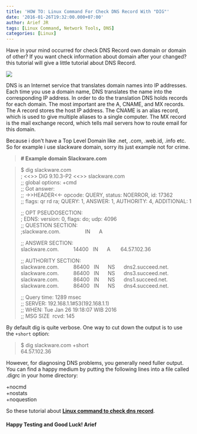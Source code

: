 ```yaml
---
title: 'HOW TO: Linux Command For Check DNS Record With "DIG"'
date: '2016-01-26T19:32:00.000+07:00'
author: Arief JR
tags: [Linux Command, Network Tools, DNS]
categories: [Linux]
---
```


Have in your mind occurred for check DNS Record own domain or domain of other? If you want check information about domain after your changed? this tutorial will give a little tutorial about DNS Record.  

![](http://2.bp.blogspot.com/-5A586UvSjog/VpnOZLXE1QI/AAAAAAAACxM/RPVNaifSyS8/s1600/linux_command.png)

DNS is an Internet service that translates domain names into IP addresses. Each time you use a domain name, DNS translates the name into the corresponding IP address. In order to do the translation DNS holds records for each domain. The most important are the A, CNAME, and MX records. The A record stores the host IP address. The CNAME is an alias record, which is used to give multiple aliases to a single computer. The MX record is the mail exchange record, which tells mail servers how to route email for this domain.  

Because i don't have a Top Level Domain like .net, .com, .web.id, .info etc. So for example i use slackware domain, sorry its just example not for crime.

> **\# Example domain Slackware.com**

> $ dig slackware.com  
> ; &lt;<&gt;\> DiG 9.10.3-P2 &lt;<&gt;> slackware.com  
> ;; global options: +cmd  
> ;; Got answer:  
> ;; ->>HEADER<<- opcode: QUERY, status: NOERROR, id: 17362  
> ;; flags: qr rd ra; QUERY: 1, ANSWER: 1, AUTHORITY: 4, ADDITIONAL: 1  
>   
> ;; OPT PSEUDOSECTION:  
> ; EDNS: version: 0, flags: do; udp: 4096  
> ;; QUESTION SECTION:  
> ;slackware.com.                 IN      A  
>   
> ;; ANSWER SECTION:  
> slackware.com.          14400   IN      A       64.57.102.36  
>   
> ;; AUTHORITY SECTION:  
> slackware.com.          86400   IN      NS      dns2.succeed.net.  
> slackware.com.          86400   IN      NS      dns3.succeed.net.  
> slackware.com.          86400   IN      NS      dns1.succeed.net.  
> slackware.com.          86400   IN      NS      dns4.succeed.net.  
>   
> ;; Query time: 1289 msec  
> ;; SERVER: 192.168.1.1#53(192.168.1.1)  
> ;; WHEN: Tue Jan 26 19:18:07 WIB 2016  
> ;; MSG SIZE  rcvd: 145

By default dig is quite verbose. One way to cut down the output is to use the `+short` option:  

> $ dig slackware.com +short  
> 64.57.102.36

However, for diagnosing DNS problems, you generally need fuller output. You can find a happy medium by putting the following lines into a file called .digrc in your home directory:  

+nocmd  
+nostats  
+noquestion

So these tutorial about [**Linux command to check dns record**](https://tuxnoob.com/tags/linux-command).  

#### Happy Testing and Good Luck! Arief
